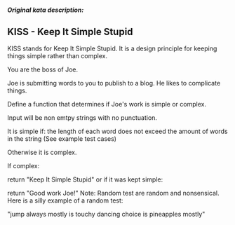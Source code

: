 ##### Original kata description:

## KISS - Keep It Simple Stupid

KISS stands for Keep It Simple Stupid. It is a design principle for keeping things simple rather than complex.

You are the boss of Joe.

Joe is submitting words to you to publish to a blog. He likes to complicate things.

Define a function that determines if Joe's work is simple or complex.

Input will be non emtpy strings with no punctuation.

It is simple if: the length of each word does not exceed the amount of words in the string (See example test cases)

Otherwise it is complex.

If complex:

return "Keep It Simple Stupid"
or if it was kept simple:

return "Good work Joe!"
Note: Random test are random and nonsensical. Here is a silly example of a random test:

"jump always mostly is touchy dancing choice is pineapples mostly"